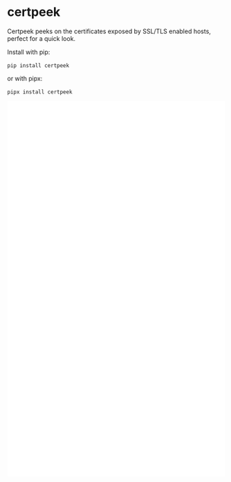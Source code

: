 # certpeek


Certpeek peeks on the certificates exposed by SSL/TLS enabled hosts, perfect for a quick look.

Install with pip:

```
pip install certpeek
```

or with pipx:
```
pipx install certpeek
```

<p align="center"><img alt="Certpeek in action" src="https://github.com/magnuswatn/certpeek/blob/master/certpeek.svg"></p>
